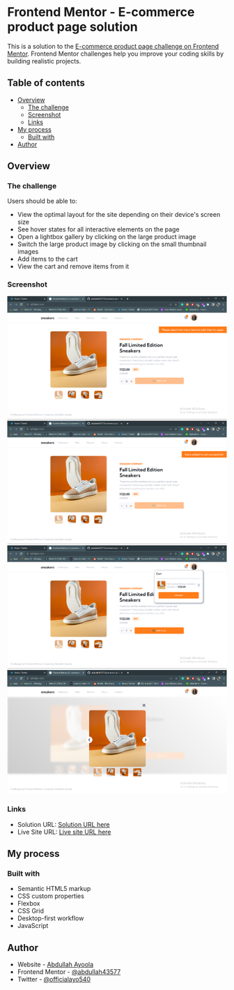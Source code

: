 # Frontend Mentor - E-commerce product page solution

This is a solution to the [E-commerce product page challenge on Frontend Mentor](https://www.frontendmentor.io/challenges/ecommerce-product-page-UPsZ9MJp6). Frontend Mentor challenges help you improve your coding skills by building realistic projects.

## Table of contents

- [Overview](#overview)
  - [The challenge](#the-challenge)
  - [Screenshot](#screenshot)
  - [Links](#links)
- [My process](#my-process)
  - [Built with](#built-with)
- [Author](#author)

## Overview

### The challenge

Users should be able to:

- View the optimal layout for the site depending on their device's screen size
- See hover states for all interactive elements on the page
- Open a lightbox gallery by clicking on the large product image
- Switch the large product image by clicking on the small thumbnail images
- Add items to the cart
- View the cart and remove items from it

### Screenshot

![](./design/Screenshot_14.png)
![](./design/Screenshot_15.png)
![](./design/Screenshot_16.png)
![](./design/Screenshot_17.png)

### Links

- Solution URL: [Solution URL here](https://www.frontendmentor.io/solutions/ecommerce-product-page-t_QxOfkAB9)
- Live Site URL: [Live site URL here](https://ecommerce-main.netlify.app/)

## My process

### Built with

- Semantic HTML5 markup
- CSS custom properties
- Flexbox
- CSS Grid
- Desktop-first workflow
- JavaScript

## Author

- Website - [Abdullah Ayoola](https://github.com/abdullah43577)
- Frontend Mentor - [@abdullah43577](https://www.frontendmentor.io/profile/abdullah43577)
- Twitter - [@officialayo540](https://twitter.com/officialayo540)

